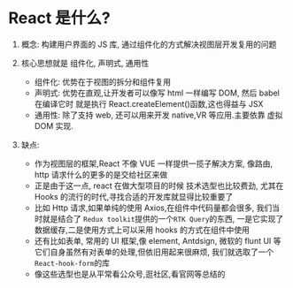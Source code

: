 # React 是什么?

1. 概念: 构建用户界面的 JS 库, 通过组件化的方式解决视图层开发复用的问题
2. 核心思想就是 组件化, 声明式, 通用性

    - 组件化: 优势在于视图的拆分和组件复用
    - 声明式: 优势在直观,让开发者可以像写 html 一样编写 DOM, 然后 babel 在编译它时 就是执行 React.createElement()函数,这也得益与 JSX
    - 通用性: 除了支持 web, 还可以用来开发 native,VR 等应用.主要依靠 虚拟 DOM 实现.

3. 缺点:
    - 作为视图层的框架,React 不像 VUE 一样提供一揽子解决方案, 像路由, http 请求什么的更多的是交给社区来做
    - 正是由于这一点, react 在做大型项目的时候 技术选型也比较费劲, 尤其在 Hooks 的流行的时代,寻找合适的开发库就显得比较重要了
    - 比如 Http 请求,如果单纯的使用 Axios,在组件中代码量都会很多, 我们当时就是结合了 `Redux toolkit`提供的一个`RTK Query`的东西, 一是它实现了数据缓存,二是使用方式上可以采用 hooks 的方式在组件中使用
    - 还有比如表单, 常用的 UI 框架,像 element, Antdsign, 微软的 flunt UI 等它们自身虽然有对表单的处理,但依旧用起来很麻烦, 我们就选取了一个`React-hook-form`的库
    - 像这些选型也是从平常看公众号,逛社区,看官网等总结的
